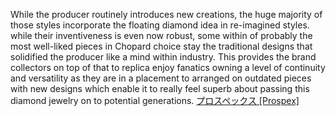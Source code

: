 While the producer routinely introduces new creations, the huge majority of those styles incorporate the floating diamond idea in re-imagined styles. while their inventiveness is even now robust, some within of probably the most well-liked pieces in Chopard choice stay the traditional designs that solidified     the producer like a mind within industry. This provides the brand collectors on top of that to replica enjoy fanatics owning a level of continuity and versatility as they are in a placement to arranged on outdated pieces with new designs which enable it to really feel superb about passing this diamond jewelry on to potential generations.
 <a href="http://www.hiwaflow.com/shoponlinejp.asp?cheap=products-c242.html" title="プロスペックス [Prospex]">プロスペックス [Prospex]</a>